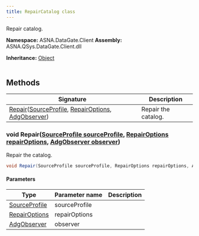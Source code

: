 ```yaml
---
title: RepairCatalog class
---
```


Repair catalog.

**Namespace:** ASNA.DataGate.Client
**Assembly:** ASNA.QSys.DataGate.Client.dll

**Inheritance:** [Object](https://docs.microsoft.com/en-us/dotnet/api/system.object)
<br>
<br>

## Methods

| Signature | Description |
| --- | --- |
| [Repair](#void-repairsourceprofile-sourceprofile-repairoptions-repairoptions-adgobserver-observer)([SourceProfile](/reference/datagate/datagate-providers/source-profile.html), [RepairOptions](/reference/datagate/datagate-common/repair-options.html), [AdgObserver](/reference/datagate/datagate-client/adg-observer.html)) | Repair the catalog.

### void Repair([SourceProfile sourceProfile](/reference/datagate/datagate-providers/source-profile.html), [RepairOptions repairOptions](/reference/datagate/datagate-common/repair-options.html), [AdgObserver observer](/reference/datagate/datagate-client/adg-observer.html))

Repair the catalog.

```cs
void Repair(SourceProfile sourceProfile, RepairOptions repairOptions, AdgObserver observer)
```

#### Parameters

| Type | Parameter name | Description
| --- | --- | ---
| [SourceProfile](/reference/datagate/datagate-providers/source-profile.html) | sourceProfile | 
| [RepairOptions](/reference/datagate/datagate-common/repair-options.html) | repairOptions | 
| [AdgObserver](/reference/datagate/datagate-client/adg-observer.html) | observer | 
